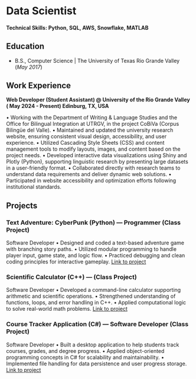 # Data Scientist

#### Technical Skills: Python, SQL, AWS, Snowflake, MATLAB

## Education		        		
- B.S., Computer Science | The University of Texas Rio Grande Valley (_May 2017_)

## Work Experience
**Web Developer (Student Assistant) @ University of the Rio Grande Valley ( May 2024 - Present) Edinburg, TX, USA**

•  Working with the Department of Writing & Language Studies and the Office for Bilingual Integration at UTRGV, in the project 
CoBiVa (Corpus Bilingüe del Valle).
 •  Maintained and updated the university research website, ensuring consistent visual design, accessibility, and user experience.
 •  Utilized Cascading Style Sheets (CSS) and content management tools to modify layouts, images, and content based on the project 
needs.
 •  Developed interactive data visualizations using Shiny and Plotly (Python), supporting linguistic research by presenting large datasets in 
a user-friendly format.
 •  Collaborated directly with research teams to understand data requirements and deliver dynamic web solutions.
 •  Participated in website accessibility and optimization efforts following institutional standards.


## Projects
### Text Adventure: CyberPunk (Python) — Programmer (Class Project)
 Software Developer
 •  Designed and coded a text-based adventure game with branching story paths.
 •  Utilized modular programming to handle player input, game state, and logic flow.
 •  Practiced debugging and clean coding principles for interactive gameplay.
 [Link to project](https://github.com/JavierGravex/TextAdventure-CyberPunk) 
 
### Scientific Calculator (C++) — (Class Project)
 Software Developer
 •  Developed a command-line calculator supporting arithmetic and scientific operations.
 •  Strengthened understanding of functions, loops, and error handling in C++.
 •  Applied computational logic to solve real-world math problems.
 [Link to project](https://github.com/JavierGravex/Scientific_Calculator)
 
 ### Course Tracker Application (C#) — Software Developer (Class Project)
 Software Developer
 •  Built a desktop application to help students track courses, grades, and degree progress.
 •  Applied object-oriented programming concepts in C# for scalability and maintainability.
 •  Implemented file handling for data persistence and user progress storage.
 [Link to project](https://github.com/JavierGravex/Course-Tracker-Application)

